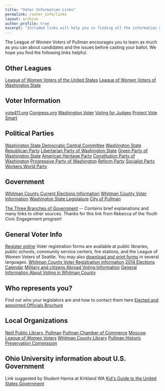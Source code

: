 ```yaml
---
title: "Voter Information Links"
permalink: /voter_info/links
layout: archive
author_profile: true
excerpt: "Included links will help you in finding all the information you might want to know about the various leagues, voting info, and Washington state parties"
---
```


The League of Women Voters of Pullman encourages you to learn as much as you can about candidates and the issues before casting your ballot. We hope you find the following links helpful.

## Other Leagues

[League of Women Voters of the United States](http://www.lwv.org/)
[League of Women Voters of Washington State](http://www.lwvwa.org/)

## Voter Information

[vote411.org](http://www.vote411.org/)
[Congress.org](http://www.congress.org/congressorg/e4/)
[Washington Voter](http://www.washingtonvoter.org/)
[Voting for Judges](http://www.votingforjudges.org/)
[Project Vote Smart](http://www.vote-smart.org/index.htm)

## Political Parties

[Washington State Democratic Central Committee](http://www.wa-democrats.org/)
[Washington State Republican Party](http://www.wsrp.org/)
[Libertarian Party of Washington State](http://lpwa.org/)
[Green Party of Washington State](https://greenpartywashington.org)
[American Heritage Party](http://www.americanheritageparty.org/)
[Constitution Party of Washington](http://www.constitutionpartyofwa.com/)
[Progressive Party of Washington](https://waprogressiveparty.org/)
[Reform Party](https://reformparty.org/)
[Socialist Party](http://www.americansocialists.org/)
[Workers World Party](http://www.workers.org/)

## Government

[Whitman County Current Elections Information](https://whitmancounty.org/172/Current-Election)
[Whitman County Voter Information](https://whitmancounty.org/176/Voter-Information)
[Washington State Legislature](http://www1.leg.wa.gov/legislature/)
[City of Pullman](http://www.pullman-wa.gov/)

[The Three Branches of Government](https://www.criminalattorneycincinnati.com/blog/2017/10/the-three-branches-of-the-united-states-government/)
-- Contains brief explanations and many links to other sources. Thanks for this link from Rebecca of the Youth Civic Engagement program!

## General Voter Info

[Register online](https://wei.secstate.wa.gov/osos/secure/Pages/OnlineVoterRegistration.aspx)
Voter registration forms are available at public libraries, public schools, community service centers, fire stations, and the League of Women Voters of Seattle. You may also [download and print forms](http://www.kingcounty.gov/elections/registration.aspx#form) in several languages.
[Whitman County Voter Registration information](http://www.whitmancounty.org/532/Register-to-Vote)
[2014 Elections Calendar](http://www.sos.wa.gov/elections/calendar.aspx)
[Military and citizens Abroad Voting Information](https://whitmancounty.org/181/Military-Overseas-Voters)
[General Information About Voting in Whitman County](https://whitmancounty.org/176/Voter-Information)

## Who represents you?

Find out who your legislators are and how to contact them here
[Elected and appointed Officials Brochure](https://lwvpullman.org/docs/_pages/voter_info/TRY3-2023.pdf)

## Local Organizations

[Neill Public Library, Pullman](http://www.pullman-wa.gov/departments/neill-public-library/)
[Pullman Chamber of Commerce](http://www.pullmanchamber.com/)
[Moscow League of Women Voters](http://community.palouse.net/lwvm/)
[Whitman County Library](http://www.whitco.lib.wa.us/)
[Pullman Historic Preservation Commission](http://www.pullman-wa.gov/city-council-boards/city-boards/historic-preservation-commission)

## Ohio University information about U.S. Government

Link suggested by Student Hanna at Kirkland WA
[Kid's Guide to the United States Government](https://onlinemasters.ohio.edu/masters-public-administration/kids-guide-to-the-united-states-government/)
